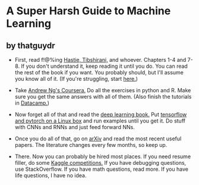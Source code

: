# A Super Harsh Guide to Machine Learning

## by thatguydr

- First, read f!@%ing [Hastie, Tibshirani,](https://web.stanford.edu/~hastie/ElemStatLearn//printings/ESLII_print10.pdf) and whoever. Chapters 1-4 and 7-8. If you don't understand it, keep reading it until you do. You can read the rest of the book if you want. You probably should, but I'll assume you know all of it. (If you're struggling, start [here.](http://www-bcf.usc.edu/~gareth/ISL/))

- Take [Andrew Ng's Coursera.](https://www.coursera.org/learn/machine-learning/home/info/) Do all the exercises in python and R. Make sure you get the same answers with all of them. (Also finish the tutorials in [Datacamp.](https://www.datacamp.com/))

- Now forget all of that and read the [deep learning book.](https://www.deeplearningbook.org/) Put [tensorflow and pytorch on a Linux box](http://cs231n.github.io/aws-tutorial/) and run examples until you get it. Do stuff with CNNs and RNNs and just feed forward NNs.

- Once you do all of that, go on [arXiv](https://arxiv.org/) and read the most recent useful papers. The literature changes every few months, so keep up.

- There. Now you can probably be hired most places. If you need resume filler, do some [Kaggle competitions.](https://www.kaggle.com/) If you have debugging questions, use StackOverflow. If you have math questions, read more. If you have life questions, I have no idea.
